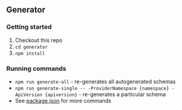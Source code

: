 ## Generator

### Getting started
1. Checkout this repo
2. `cd generator`
3. `npm install`

### Running commands
* `npm run generate-all` - re-generates all autogenerated schemas
* `npm run generate-single -- -ProviderNamespace {namespace} -ApiVersion {apiversion}` - re-generates a particular schema
* See [package.json](package.json) for more commands